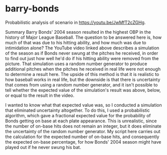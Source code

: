 # barry-bonds
Probabilistic analysis of scenario in https://youtu.be/JwMfT2cZGHg.

Summary
Barry Bonds' 2004 season resulted in the highest OBP in the history of Major League Baseball. The question to be answered here is, how much of that was due to his hitting ability, and how much was due to intimidation alone? The YouTube video linked above describes a simulation of the season as if Bonds never swung at the pitches he received, in order to find out just how well he'd do if his hitting ability were removed from the picture. That simulation uses a random number generator to produce additional pitches when the pitches he received in real life were not enough to determine a result here. The upside of this method is that it is realistic to how baseball works in real life, but the downside is that there is uncertainty that comes from using a random number generator, and it isn't possible to tell whether the expected value of the simulation's result was above, below, or equal to the result in the video.

I wanted to know what that expected value was, so I conducted a simulation that eliminated uncertainty altogether. To do this, I used a probabilistic algorithm, which gave a fractional expected value for the probability of Bonds getting on base at each plate appearance. This is unrealistic, since the number of on-base hits does not remain an integer, but it does eliminate the uncertainty of the random number generator. My script here carries out the calculation for the expected number of on-base hits, and consequently the expected on-base percentage, for how Bonds' 2004 season might have played out if he never swung his bat.
